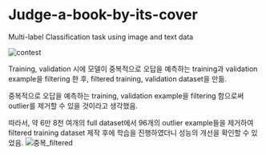 # Judge-a-book-by-its-cover
Multi-label Classification task using image and text data

![contest](https://github.com/akpe12/Judge-a-book-by-its-cover/assets/77143331/490ace19-3971-46f2-be0a-153b63180f42)

Training, validation 시에 모델이 중복적으로 오답을 예측하는 training과 validation example을 filtering 한 후, filtered training, validation dataset을 만듦.

중복적으로 오답을 예측하는 training, validation example을 filtering 함으로써 outlier를 제거할 수 있을 것이라고 생각했음.

따라서, 약 6만 8천 여개의 full dataset에서 96개의 outlier example들을 제거하여 filtered training dataset 제작 후에 학습을 진행하였더니 성능의 개선을 확인할 수 있었음.
![중복_filtered](https://github.com/akpe12/Judge-a-book-by-its-cover/assets/77143331/48198792-58ae-46f7-917e-bec723ab748f)
